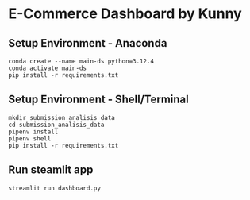 # E-Commerce Dashboard by Kunny

## Setup Environment - Anaconda
```
conda create --name main-ds python=3.12.4
conda activate main-ds
pip install -r requirements.txt
```

## Setup Environment - Shell/Terminal
```
mkdir submission_analisis_data
cd submission_analisis_data
pipenv install
pipenv shell
pip install -r requirements.txt
```

## Run steamlit app
```
streamlit run dashboard.py
```
